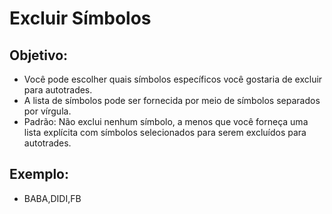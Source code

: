 # **Excluir Símbolos**

## Objetivo:

- Você pode escolher quais símbolos específicos você gostaria de excluir para autotrades.
- A lista de símbolos pode ser fornecida por meio de símbolos separados por vírgula.
- Padrão: Não exclui nenhum símbolo, a menos que você forneça uma lista explícita com símbolos selecionados para serem excluídos para autotrades.

## Exemplo:

- BABA,DIDI,FB
